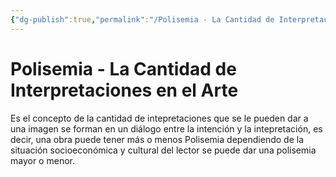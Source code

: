 ```yaml
---
{"dg-publish":true,"permalink":"/Polisemia - La Cantidad de Interpretaciones en el Arte/","title":"Polisemia En El Arte","tags":["ZeType/Idea"],"created":"2023-04-24T16:59:19.239-05:00","updated":"2023-09-23T23:07:09.404-05:00"}
---
```



# Polisemia - La Cantidad de Interpretaciones en el Arte

Es el concepto de la cantidad de intepretaciones que se le pueden dar a una imagen se forman en un diálogo entre la intención y la intepretación, es decir, una obra puede tener más o menos Polisemia dependiendo de la situación socioeconómica y cultural del lector se puede dar una polisemia mayor o menor.

